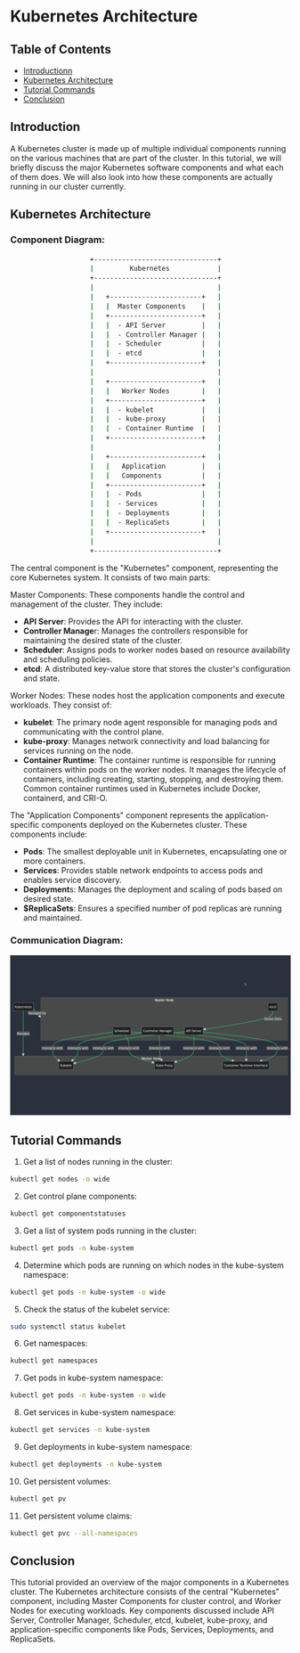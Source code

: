 # Kubernetes Architecture

## Table of Contents

- [Introductionn](#introduction)
- [Kubernetes Architecture](#kubernetes-architecture)
- [Tutorial Commands](#tutorial-commands)
- [Conclusion](#conclusion)

## Introduction

A Kubernetes cluster is made up of multiple individual components running on the various machines that are part of the cluster. In this tutorial, we will briefly discuss the major Kubernetes software components and what each of them does. We will also look into how these components are actually running in our cluster currently.

## Kubernetes Architecture

### Component Diagram:

```bash
                    +-------------------------------+
                    |         Kubernetes            |
                    +-------------------------------+
                    |                               |
                    |   +-----------------------+   |
                    |   |  Master Components    |   |
                    |   +-----------------------+   |
                    |   |  - API Server         |   |
                    |   |  - Controller Manager |   |
                    |   |  - Scheduler          |   |
                    |   |  - etcd               |   |
                    |   +-----------------------+   |
                    |                               |
                    |   +-----------------------+   |
                    |   |   Worker Nodes        |   |
                    |   +-----------------------+   |
                    |   |  - kubelet            |   |
                    |   |  - kube-proxy         |   |
                    |   |  - Container Runtime  |   |
                    |   +-----------------------+   |
                    |                               |
                    |   +-----------------------+   |
                    |   |   Application         |   |
                    |   |   Components          |   |
                    |   +-----------------------+   |
                    |   |  - Pods               |   |
                    |   |  - Services           |   |
                    |   |  - Deployments        |   |
                    |   |  - ReplicaSets        |   |
                    |   +-----------------------+   |
                    |                               |
                    +-------------------------------+
```

The central component is the "Kubernetes" component, representing the core Kubernetes system. It consists of two main parts:

Master Components: These components handle the control and management of the cluster. They include:

- **API Server**: Provides the API for interacting with the cluster.
- **Controller Manage**r: Manages the controllers responsible for maintaining the desired state of the cluster.
- **Scheduler**: Assigns pods to worker nodes based on resource availability and scheduling policies.
- **etcd**: A distributed key-value store that stores the cluster's configuration and state.

Worker Nodes: These nodes host the application components and execute workloads. They consist of:

- **kubelet**: The primary node agent responsible for managing pods and communicating with the control plane.
- **kube-proxy**: Manages network connectivity and load balancing for services running on the node.
- **Container Runtime**: The container runtime is responsible for running containers within pods on the worker nodes. It manages the lifecycle of containers, including creating, starting, stopping, and destroying them. Common container runtimes used in Kubernetes include Docker, containerd, and CRI-O.

The "Application Components" component represents the application-specific components deployed on the Kubernetes cluster. These components include:

- **Pods**: The smallest deployable unit in Kubernetes, encapsulating one or more containers.
- **Services**: Provides stable network endpoints to access pods and enables service discovery.
- **Deployment**s: Manages the deployment and scaling of pods based on desired state.
- **$ReplicaSets**: Ensures a specified number of pod replicas are running and maintained.

### Communication Diagram:

![k8s](images/k8s-01.png)

## Tutorial Commands

1. Get a list of nodes running in the cluster:
```bash
kubectl get nodes -o wide
```

2. Get control plane components:
```bash
kubectl get componentstatuses
```

3. Get a list of system pods running in the cluster:
```bash
kubectl get pods -n kube-system
```

4. Determine which pods are running on which nodes in the kube-system namespace:
```bash
kubectl get pods -n kube-system -o wide
```

5. Check the status of the kubelet service:

```bash
sudo systemctl status kubelet
```

6. Get namespaces:
```bash
kubectl get namespaces
```

7. Get pods in kube-system namespace:
```bash
kubectl get pods -n kube-system -o wide
```

8. Get services in kube-system namespace:
```bash
kubectl get services -n kube-system
```

9. Get deployments in kube-system namespace:
```bash
kubectl get deployments -n kube-system
```

10. Get persistent volumes:
```bash
kubectl get pv
```

11. Get persistent volume claims:
```bash
kubectl get pvc --all-namespaces
```

## Conclusion

This tutorial provided an overview of the major components in a Kubernetes cluster. The Kubernetes architecture consists of the central "Kubernetes" component, including Master Components for cluster control, and Worker Nodes for executing workloads. Key components discussed include API Server, Controller Manager, Scheduler, etcd, kubelet, kube-proxy, and application-specific components like Pods, Services, Deployments, and ReplicaSets.